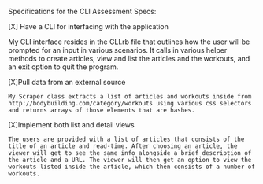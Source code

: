 Specifications for the CLI Assessment
Specs:

 [X] Have a CLI for interfacing with the application

 My CLI interface resides in the CLI.rb file that outlines how the user will be prompted for an input in various scenarios. It calls in various helper methods to create articles, view and list the articles and the workouts, and an exit option to quit the program.

 [X]Pull data from an external source

    My Scraper class extracts a list of articles and workouts inside from http://bodybuilding.com/category/workouts using various css selectors and returns arrays of those elements that are hashes.

 [X]Implement both list and detail views

    The users are provided with a list of articles that consists of the title of an article and read-time. After choosing an article, the viewer will get to see the same info alongside a brief description of the article and a URL. The viewer will then get an option to view the workouts listed inside the article, which then consists of a number of workouts.
